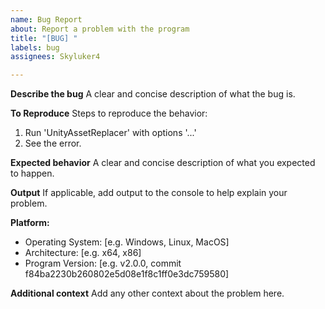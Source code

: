 ```yaml
---
name: Bug Report
about: Report a problem with the program
title: "[BUG] "
labels: bug
assignees: Skyluker4

---
```


**Describe the bug**
A clear and concise description of what the bug is.

**To Reproduce**
Steps to reproduce the behavior:
1. Run 'UnityAssetReplacer' with options '...'
2. See the error.

**Expected behavior**
A clear and concise description of what you expected to happen.

**Output**
If applicable, add output to the console to help explain your problem.

**Platform:**
 - Operating System: [e.g. Windows, Linux, MacOS]
 - Architecture: [e.g. x64, x86]
 - Program Version: [e.g. v2.0.0, commit f84ba2230b260802e5d08e1f8c1ff0e3dc759580]

**Additional context**
Add any other context about the problem here.
